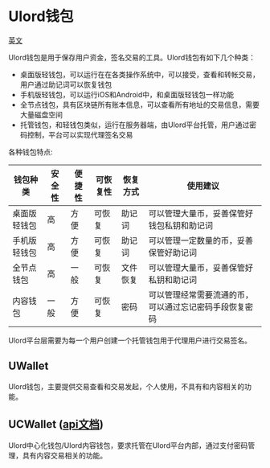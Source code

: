# Ulord钱包
[英文](ulord_wallet_en.md)

Ulord钱包是用于保存用户资金，签名交易的工具。Ulord钱包有如下几个种类：
- 桌面版轻钱包，可以运行在在各类操作系统中，可以接受，查看和转帐交易，用户通过助记词可以恢复钱包
- 手机版轻钱包，可以运行iOS和Android中，和桌面版轻钱包一样功能
- 全节点钱包，具有区块链所有账本信息，可以查看所有地址的交易信息，需要大量磁盘空间
- 托管钱包，和轻钱包类似，运行在服务器端，由Ulord平台托管，用户通过密码控制，平台可以实现代理签名交易

各种钱包特点:

|钱包种类|安全性|便捷性|可恢复性|恢复方式|使用建议|
|--------|------|------|------|----------|--------------------|
|桌面版轻钱包|高|方便|可恢复|助记词|可以管理大量币，妥善保管好钱包私钥和助记词|
|手机版轻钱包|高|方便|可恢复|助记词|可以管理一定数量的币，妥善保管好助记词|
|全节点钱包|高|一般|可恢复|文件恢复|可以管理大量币，妥善保管好私钥和助记词|
|内容钱包|一般|方便|可恢复|密码|可以管理经常需要流通的币，可以通过忘记密码手段恢复密码|

Ulord平台层需要为每一个用户创建一个托管钱包用于代理用户进行交易签名。

## UWallet
Ulord钱包，主要提供交易查看和交易发起，个人使用，不具有和内容相关的功能。

## UCWallet ([api文档](../Uwallet/uwallet_api.md))
Ulord中心化钱包/Ulord内容钱包，要求托管在Ulord平台内部，通过支付密码管理，具有内容交易相关的功能。
